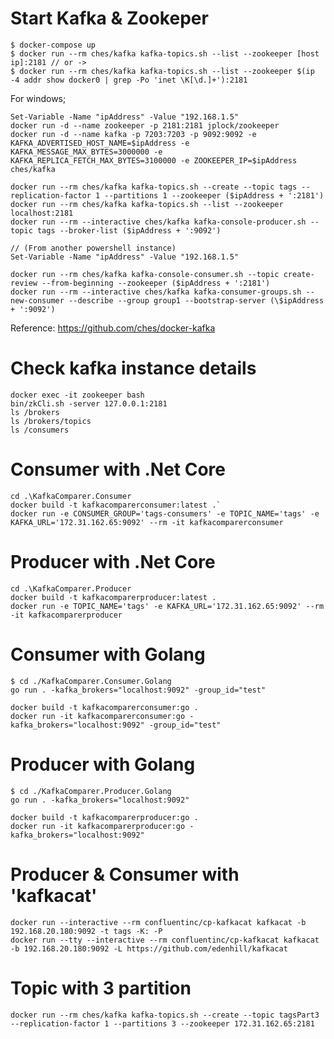 # Start Kafka & Zookeper
  
```
$ docker-compose up
$ docker run --rm ches/kafka kafka-topics.sh --list --zookeeper [host ip]:2181 // or -> 
$ docker run --rm ches/kafka kafka-topics.sh --list --zookeeper $(ip -4 addr show docker0 | grep -Po 'inet \K[\d.]+'):2181
```
  
For windows;  
```
Set-Variable -Name "ipAddress" -Value "192.168.1.5"
docker run -d --name zookeeper -p 2181:2181 jplock/zookeeper
docker run -d --name kafka -p 7203:7203 -p 9092:9092 -e KAFKA_ADVERTISED_HOST_NAME=$ipAddress -e KAFKA_MESSAGE_MAX_BYTES=3000000 -e KAFKA_REPLICA_FETCH_MAX_BYTES=3100000 -e ZOOKEEPER_IP=$ipAddress ches/kafka
```

```
docker run --rm ches/kafka kafka-topics.sh --create --topic tags --replication-factor 1 --partitions 1 --zookeeper ($ipAddress + ':2181')
docker run --rm ches/kafka kafka-topics.sh --list --zookeeper localhost:2181
docker run --rm --interactive ches/kafka kafka-console-producer.sh --topic tags --broker-list ($ipAddress + ':9092')

// (From another powershell instance)  
Set-Variable -Name "ipAddress" -Value "192.168.1.5"

docker run --rm ches/kafka kafka-console-consumer.sh --topic create-review --from-beginning --zookeeper ($ipAddress + ':2181')
docker run --rm --interactive ches/kafka kafka-consumer-groups.sh --new-consumer --describe --group group1 --bootstrap-server (\$ipAddress + ':9092')
```
Reference: https://github.com/ches/docker-kafka  

# Check kafka instance details

```
docker exec -it zookeeper bash
bin/zkCli.sh -server 127.0.0.1:2181  
ls /brokers  
ls /brokers/topics  
ls /consumers
```

# Consumer with .Net Core

```
cd .\KafkaComparer.Consumer  
docker build -t kafkacomparerconsumer:latest .`  
docker run -e CONSUMER_GROUP='tags-consumers' -e TOPIC_NAME='tags' -e KAFKA_URL='172.31.162.65:9092' --rm -it kafkacomparerconsumer
```

# Producer with .Net Core

```
cd .\KafkaComparer.Producer  
docker build -t kafkacomparerproducer:latest .
docker run -e TOPIC_NAME='tags' -e KAFKA_URL='172.31.162.65:9092' --rm -it kafkacomparerproducer
```

# Consumer with Golang

```
$ cd ./KafkaComparer.Consumer.Golang
go run . -kafka_brokers="localhost:9092" -group_id="test"

docker build -t kafkacomparerconsumer:go .  
docker run -it kafkacomparerconsumer:go -kafka_brokers="localhost:9092" -group_id="test"
```  

# Producer with Golang

```
$ cd ./KafkaComparer.Producer.Golang
go run . -kafka_brokers="localhost:9092"
  
docker build -t kafkacomparerproducer:go .  
docker run -it kafkacomparerproducer:go -kafka_brokers="localhost:9092"
```

# Producer & Consumer with 'kafkacat'

```
docker run --interactive --rm confluentinc/cp-kafkacat kafkacat -b 192.168.20.180:9092 -t tags -K: -P  
docker run --tty --interactive --rm confluentinc/cp-kafkacat kafkacat -b 192.168.20.180:9092 -L https://github.com/edenhill/kafkacat
```

# Topic with 3 partition

`docker run --rm ches/kafka kafka-topics.sh --create --topic tagsPart3 --replication-factor 1 --partitions 3 --zookeeper 172.31.162.65:2181`
